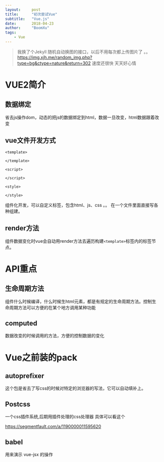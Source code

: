 ```yaml
---
layout:     post
title:      "初次尝试Vue"
subtitle:   "Vue.js"
date:       2018-04-23
author:     "BoomXu"
tags:
    - Vue
---
```


> 我换了个Jekyll 随机自动换图的接口，以后不用每次都上传图片了 。。 https://img.xjh.me/random_img.php?type=bg&ctype=nature&return=302 速度还很快 天天好心情

# VUE2简介

## 数据绑定

省去js操作dom，动态的把js的数据绑定到html，数据一旦改变，html数据跟着改变

## vue文件开发方式

```
<template>

</template>

<script>

</script>

<style>

</style>
```

组件化开发，可以自定义标签，包含html、js、css 。。 在一个文件里面直接写各种组建。

## render方法

组件数据变化时vue会自动用render方法去遍历构建`<template>`标签内的标签节点。

# API重点

## 生命周期方法

组件什么时候编译，什么时候生html元素，都是有规定的生命周期方法。控制生命周期方法可以方便的在某个地方调用某种功能

## computed

数据改变的时候调用的方法，方便的控制数据的变化

# Vue之前装的pack

## autoprefixer

这个包是省去了写css的时候对特定的浏览器的写法，它可以自动填补上。

## Postcss

一个css插件系统,后期用插件处理的css处理器 具体可以看这个 

<https://segmentfault.com/a/1190000011595620>

## babel

用来演示 vue-jsx 的操作